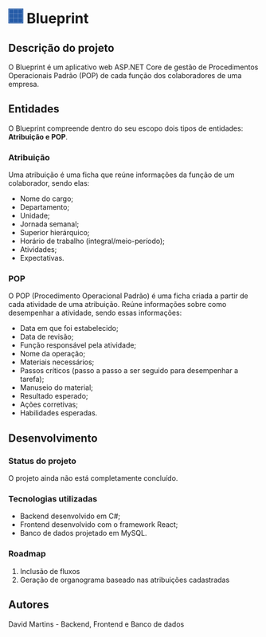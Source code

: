 # <img src="/Blueprint/ClientApp/src/imagens/blueprint-colorido.svg" width="30px"> Blueprint
## Descrição do projeto
O Blueprint é um aplicativo web ASP.NET Core de gestão de Procedimentos Operacionais Padrão (POP) de cada função dos colaboradores de uma empresa.

## Entidades
O Blueprint compreende dentro do seu escopo dois tipos de entidades: **Atribuição e POP**.

### Atribuição
Uma atribuição é uma ficha que reúne informações da função de um colaborador, sendo elas:
- Nome do cargo;
- Departamento;
- Unidade;
- Jornada semanal;
- Superior hierárquico;
- Horário de trabalho (integral/meio-período);
- Atividades;
- Expectativas.

### POP
O POP (Procedimento Operacional Padrão) é uma ficha criada a partir de cada atividade de uma atribuição. Reúne informações sobre como desempenhar a atividade, sendo essas informações:
- Data em que foi estabelecido;
- Data de revisão;
- Função responsável pela atividade;
- Nome da operação;
- Materiais necessários;
- Passos críticos (passo a passo a ser seguido para desempenhar a tarefa);
- Manuseio do material;
- Resultado esperado;
- Ações corretivas;
- Habilidades esperadas.

## Desenvolvimento
### Status do projeto
O projeto ainda não está completamente concluído.

### Tecnologias utilizadas
- Backend desenvolvido em C#;
- Frontend desenvolvido com o framework React;
- Banco de dados projetado em MySQL.

### Roadmap
1. Inclusão de fluxos
2. Geração de organograma baseado nas atribuições cadastradas

## Autores
David Martins - Backend, Frontend e Banco de dados
